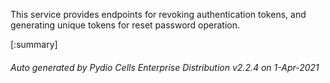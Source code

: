 






This service provides endpoints for revoking authentication tokens, and generating unique tokens for reset password operation.

[:summary]

###### Auto generated by Pydio Cells Enterprise Distribution v2.2.4 on 1-Apr-2021
